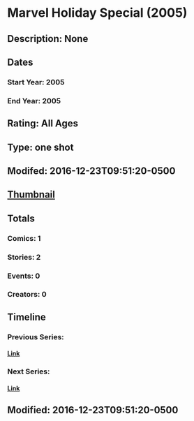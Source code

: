 # Marvel Holiday Special (2005)
## Description: None
## Dates
### Start Year: 2005
### End Year: 2005
## Rating: All Ages
## Type: one shot
## Modifed: 2016-12-23T09:51:20-0500
## [Thumbnail](http://i.annihil.us/u/prod/marvel/i/mg/b/a0/4bc6b07ad0d08.jpg)
## Totals
### Comics: 1
### Stories: 2
### Events: 0
### Creators: 0
## Timeline
### Previous Series: 
#### [Link]()
### Next Series: 
#### [Link]()
## Modified: 2016-12-23T09:51:20-0500